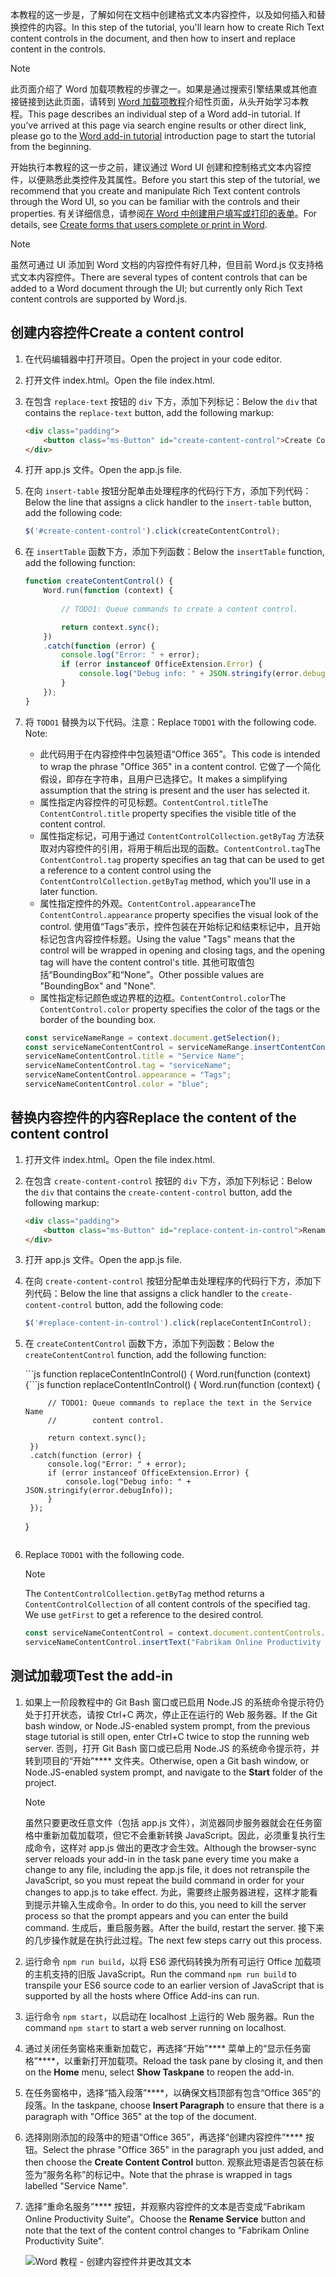 <span data-ttu-id="bea02-101">本教程的这一步是，了解如何在文档中创建格式文本内容控件，以及如何插入和替换控件的内容。</span><span class="sxs-lookup"><span data-stu-id="bea02-101">In this step of the tutorial, you'll learn how to create Rich Text content controls in the document, and then how to insert and replace content in the controls.</span></span> 

> [!NOTE]
> <span data-ttu-id="bea02-p101">此页面介绍了 Word 加载项教程的步骤之一。如果是通过搜索引擎结果或其他直接链接到达此页面，请转到 [Word 加载项教程](../tutorials/word-tutorial.yml)介绍性页面，从头开始学习本教程。</span><span class="sxs-lookup"><span data-stu-id="bea02-p101">This page describes an individual step of a Word add-in tutorial. If you’ve arrived at this page via search engine results or other direct link, please go to the [Word add-in tutorial](../tutorials/word-tutorial.yml) introduction page to start the tutorial from the beginning.</span></span>

<span data-ttu-id="bea02-104">开始执行本教程的这一步之前，建议通过 Word UI 创建和控制格式文本内容控件，以便熟悉此类控件及其属性。</span><span class="sxs-lookup"><span data-stu-id="bea02-104">Before you start this step of the tutorial, we recommend that you create and manipulate Rich Text content controls through the Word UI, so you can be familiar with the controls and their properties.</span></span> <span data-ttu-id="bea02-105">有关详细信息，请参阅[在 Word 中创建用户填写或打印的表单](https://support.office.com/en-us/article/create-forms-that-users-complete-or-print-in-word-040c5cc1-e309-445b-94ac-542f732c8c8b)。</span><span class="sxs-lookup"><span data-stu-id="bea02-105">For details, see [Create forms that users complete or print in Word](https://support.office.com/en-us/article/create-forms-that-users-complete-or-print-in-word-040c5cc1-e309-445b-94ac-542f732c8c8b).</span></span>

> [!NOTE]
> <span data-ttu-id="bea02-106">虽然可通过 UI 添加到 Word 文档的内容控件有好几种，但目前 Word.js 仅支持格式文本内容控件。</span><span class="sxs-lookup"><span data-stu-id="bea02-106">There are several types of content controls that can be added to a Word document through the UI; but currently only Rich Text content controls are supported by Word.js.</span></span>


## <a name="create-a-content-control"></a><span data-ttu-id="bea02-107">创建内容控件</span><span class="sxs-lookup"><span data-stu-id="bea02-107">Create a content control</span></span>

1. <span data-ttu-id="bea02-108">在代码编辑器中打开项目。</span><span class="sxs-lookup"><span data-stu-id="bea02-108">Open the project in your code editor.</span></span> 
2. <span data-ttu-id="bea02-109">打开文件 index.html。</span><span class="sxs-lookup"><span data-stu-id="bea02-109">Open the file index.html.</span></span>
3. <span data-ttu-id="bea02-110">在包含 `replace-text` 按钮的 `div` 下方，添加下列标记：</span><span class="sxs-lookup"><span data-stu-id="bea02-110">Below the `div` that contains the `replace-text` button, add the following markup:</span></span>

    ```html
    <div class="padding">            
        <button class="ms-Button" id="create-content-control">Create Content Control</button>            
    </div>
    ```

4. <span data-ttu-id="bea02-111">打开 app.js 文件。</span><span class="sxs-lookup"><span data-stu-id="bea02-111">Open the app.js file.</span></span>

5. <span data-ttu-id="bea02-112">在向 `insert-table` 按钮分配单击处理程序的代码行下方，添加下列代码：</span><span class="sxs-lookup"><span data-stu-id="bea02-112">Below the line that assigns a click handler to the `insert-table` button, add the following code:</span></span>

    ```js
    $('#create-content-control').click(createContentControl);
    ```

6. <span data-ttu-id="bea02-113">在 `insertTable` 函数下方，添加下列函数：</span><span class="sxs-lookup"><span data-stu-id="bea02-113">Below the `insertTable` function, add the following function:</span></span>

    ```js
    function createContentControl() {
        Word.run(function (context) {
            
            // TODO1: Queue commands to create a content control.

            return context.sync();
        })
        .catch(function (error) {
            console.log("Error: " + error);
            if (error instanceof OfficeExtension.Error) {
                console.log("Debug info: " + JSON.stringify(error.debugInfo));
            }
        });
    }
    ``` 

7. <span data-ttu-id="bea02-p103">将 `TODO1` 替换为以下代码。注意：</span><span class="sxs-lookup"><span data-stu-id="bea02-p103">Replace `TODO1` with the following code. Note:</span></span>
   - <span data-ttu-id="bea02-116">此代码用于在内容控件中包装短语“Office 365”。</span><span class="sxs-lookup"><span data-stu-id="bea02-116">This code is intended to wrap the phrase "Office 365" in a content control.</span></span> <span data-ttu-id="bea02-117">它做了一个简化假设，即存在字符串，且用户已选择它。</span><span class="sxs-lookup"><span data-stu-id="bea02-117">It makes a simplifying assumption that the string is present and the user has selected it.</span></span>
   - <span data-ttu-id="bea02-118">属性指定内容控件的可见标题。`ContentControl.title`</span><span class="sxs-lookup"><span data-stu-id="bea02-118">The `ContentControl.title` property specifies the visible title of the content control.</span></span> 
   - <span data-ttu-id="bea02-119">属性指定标记，可用于通过 `ContentControlCollection.getByTag` 方法获取对内容控件的引用，将用于稍后出现的函数。`ContentControl.tag`</span><span class="sxs-lookup"><span data-stu-id="bea02-119">The `ContentControl.tag` property specifies an tag that can be used to get a reference to a content control using the `ContentControlCollection.getByTag` method, which you'll use in a later function.</span></span> 
   - <span data-ttu-id="bea02-120">属性指定控件的外观。`ContentControl.appearance`</span><span class="sxs-lookup"><span data-stu-id="bea02-120">The `ContentControl.appearance` property specifies the visual look of the control.</span></span> <span data-ttu-id="bea02-121">使用值“Tags”表示，控件包装在开始标记和结束标记中，且开始标记包含内容控件标题。</span><span class="sxs-lookup"><span data-stu-id="bea02-121">Using the value "Tags" means that the control will be wrapped in opening and closing tags, and the opening tag will have the content control's title.</span></span> <span data-ttu-id="bea02-122">其他可取值包括“BoundingBox”和“None”。</span><span class="sxs-lookup"><span data-stu-id="bea02-122">Other possible values are "BoundingBox" and "None".</span></span>
   - <span data-ttu-id="bea02-123">属性指定标记颜色或边界框的边框。`ContentControl.color`</span><span class="sxs-lookup"><span data-stu-id="bea02-123">The `ContentControl.color` property specifies the color of the tags or the border of the bounding box.</span></span>

    ```js
    const serviceNameRange = context.document.getSelection();
    const serviceNameContentControl = serviceNameRange.insertContentControl();
    serviceNameContentControl.title = "Service Name";
    serviceNameContentControl.tag = "serviceName";
    serviceNameContentControl.appearance = "Tags";
    serviceNameContentControl.color = "blue";
    ``` 

## <a name="replace-the-content-of-the-content-control"></a><span data-ttu-id="bea02-124">替换内容控件的内容</span><span class="sxs-lookup"><span data-stu-id="bea02-124">Replace the content of the content control</span></span>

1. <span data-ttu-id="bea02-125">打开文件 index.html。</span><span class="sxs-lookup"><span data-stu-id="bea02-125">Open the file index.html.</span></span>
3. <span data-ttu-id="bea02-126">在包含 `create-content-control` 按钮的 `div` 下方，添加下列标记：</span><span class="sxs-lookup"><span data-stu-id="bea02-126">Below the `div` that contains the `create-content-control` button, add the following markup:</span></span>
    ```html
    <div class="padding">            
        <button class="ms-Button" id="replace-content-in-control">Rename Service</button>            
    </div>
    ```

4. <span data-ttu-id="bea02-127">打开 app.js 文件。</span><span class="sxs-lookup"><span data-stu-id="bea02-127">Open the app.js file.</span></span>

5. <span data-ttu-id="bea02-128">在向 `create-content-control` 按钮分配单击处理程序的代码行下方，添加下列代码：</span><span class="sxs-lookup"><span data-stu-id="bea02-128">Below the line that assigns a click handler to the `create-content-control` button, add the following code:</span></span>

    ```js
    $('#replace-content-in-control').click(replaceContentInControl);
    ```

6. <span data-ttu-id="bea02-129">在 `createContentControl` 函数下方，添加下列函数：</span><span class="sxs-lookup"><span data-stu-id="bea02-129">Below the `createContentControl` function, add the following function:</span></span>

    <span data-ttu-id="bea02-130">\`\`\`js    function replaceContentInControl() {      Word.run(function (context) {</span><span class="sxs-lookup"><span data-stu-id="bea02-130">\`\`\`js    function replaceContentInControl() {      Word.run(function (context) {</span></span>
            
            // TODO1: Queue commands to replace the text in the Service Name
            //        content control.

            return context.sync();
        })
        .catch(function (error) {
            console.log("Error: " + error);
            if (error instanceof OfficeExtension.Error) {
                console.log("Debug info: " + JSON.stringify(error.debugInfo));
            }
        });
    <span data-ttu-id="bea02-131">}</span><span class="sxs-lookup"><span data-stu-id="bea02-131"></span></span>
    ``` 

7. Replace `TODO1` with the following code. 
    > [!NOTE]
    > The `ContentControlCollection.getByTag` method returns a `ContentControlCollection` of all content controls of the specified tag. We use `getFirst` to get a reference to the desired control.

    ```js
    const serviceNameContentControl = context.document.contentControls.getByTag("serviceName").getFirst();
    serviceNameContentControl.insertText("Fabrikam Online Productivity Suite", "Replace");
    ``` 

## <a name="test-the-add-in"></a><span data-ttu-id="bea02-132">测试加载项</span><span class="sxs-lookup"><span data-stu-id="bea02-132">Test the add-in</span></span>

1. <span data-ttu-id="bea02-133">如果上一阶段教程中的 Git Bash 窗口或已启用 Node.JS 的系统命令提示符仍处于打开状态，请按 Ctrl+C 两次，停止正在运行的 Web 服务器。</span><span class="sxs-lookup"><span data-stu-id="bea02-133">If the Git bash window, or Node.JS-enabled system prompt, from the previous stage tutorial is still open, enter Ctrl+C twice to stop the running web server.</span></span> <span data-ttu-id="bea02-134">否则，打开 Git Bash 窗口或已启用 Node.JS 的系统命令提示符，并转到项目的“开始”**** 文件夹。</span><span class="sxs-lookup"><span data-stu-id="bea02-134">Otherwise, open a Git bash window, or Node.JS-enabled system prompt, and navigate to the **Start** folder of the project.</span></span>
     > [!NOTE]
     > <span data-ttu-id="bea02-135">虽然只要更改任意文件（包括 app.js 文件），浏览器同步服务器就会在任务窗格中重新加载加载项，但它不会重新转换 JavaScript。因此，必须重复执行生成命令，这样对 app.js 做出的更改才会生效。</span><span class="sxs-lookup"><span data-stu-id="bea02-135">Although the browser-sync server reloads your add-in in the task pane every time you make a change to any file, including the app.js file, it does not retranspile the JavaScript, so you must repeat the build command in order for your changes to app.js to take effect.</span></span> <span data-ttu-id="bea02-136">为此，需要终止服务器进程，这样才能看到提示并输入生成命令。</span><span class="sxs-lookup"><span data-stu-id="bea02-136">In order to do this, you need to kill the server process so that the prompt appears and you can enter the build command.</span></span> <span data-ttu-id="bea02-137">生成后，重启服务器。</span><span class="sxs-lookup"><span data-stu-id="bea02-137">After the build, restart the server.</span></span> <span data-ttu-id="bea02-138">接下来的几步操作就是在执行此过程。</span><span class="sxs-lookup"><span data-stu-id="bea02-138">The next few steps carry out this process.</span></span>
2. <span data-ttu-id="bea02-139">运行命令 `npm run build`，以将 ES6 源代码转换为所有可运行 Office 加载项的主机支持的旧版 JavaScript。</span><span class="sxs-lookup"><span data-stu-id="bea02-139">Run the command `npm run build` to transpile your ES6 source code to an earlier version of JavaScript that is supported by all the hosts where Office Add-ins can run.</span></span>
3. <span data-ttu-id="bea02-140">运行命令 `npm start`，以启动在 localhost 上运行的 Web 服务器。</span><span class="sxs-lookup"><span data-stu-id="bea02-140">Run the command `npm start` to start a web server running on localhost.</span></span>
4. <span data-ttu-id="bea02-141">通过关闭任务窗格来重新加载它，再选择“开始”**** 菜单上的“显示任务窗格”****，以重新打开加载项。</span><span class="sxs-lookup"><span data-stu-id="bea02-141">Reload the task pane by closing it, and then on the **Home** menu, select **Show Taskpane** to reopen the add-in.</span></span>
5. <span data-ttu-id="bea02-142">在任务窗格中，选择“插入段落”****，以确保文档顶部有包含“Office 365”的段落。</span><span class="sxs-lookup"><span data-stu-id="bea02-142">In the taskpane, choose **Insert Paragraph** to ensure that there is a paragraph with "Office 365" at the top of the document.</span></span>
6. <span data-ttu-id="bea02-143">选择刚刚添加的段落中的短语“Office 365”，再选择“创建内容控件”**** 按钮。</span><span class="sxs-lookup"><span data-stu-id="bea02-143">Select the phrase "Office 365" in the paragraph you just added, and then choose the **Create Content Control** button.</span></span> <span data-ttu-id="bea02-144">观察此短语是否包装在标签为“服务名称”的标记中。</span><span class="sxs-lookup"><span data-stu-id="bea02-144">Note that the phrase is wrapped in tags labelled "Service Name".</span></span>
7. <span data-ttu-id="bea02-145">选择“重命名服务”**** 按钮，并观察内容控件的文本是否变成“Fabrikam Online Productivity Suite”。</span><span class="sxs-lookup"><span data-stu-id="bea02-145">Choose the **Rename Service** button and note that the text of the content control changes to "Fabrikam Online Productivity Suite".</span></span>

    ![Word 教程 - 创建内容控件并更改其文本](../images/word-tutorial-content-control.png)
